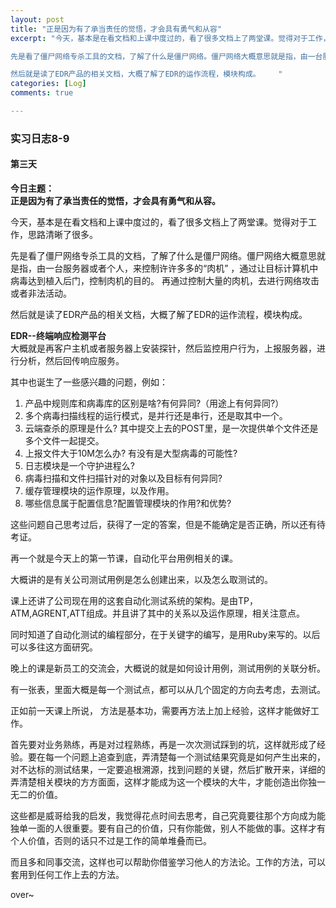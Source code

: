 ```yaml
---
layout: post
title: "正是因为有了承当责任的觉悟，才会具有勇气和从容"
excerpt: "今天，基本是在看文档和上课中度过的，看了很多文档上了两堂课。觉得对于工作，思路清晰了很多。  

先是看了僵尸网络专杀工具的文档，了解了什么是僵尸网络。僵尸网络大概意思就是指，由一台服务器或者个人，来控制许许多多的“肉机” ，通过让目标计算机中病毒达到植入后门，控制肉机的目的。 再通过控制大量的肉机，去进行网络攻击或者非法活动。  

然后就是读了EDR产品的相关文档，大概了解了EDR的运作流程，模块构成。    "
categories: [Log]
comments: true

---
```


### 实习日志8-9

#### 第三天  

**今日主题：**  
**正是因为有了承当责任的觉悟，才会具有勇气和从容。**  

今天，基本是在看文档和上课中度过的，看了很多文档上了两堂课。觉得对于工作，思路清晰了很多。  

先是看了僵尸网络专杀工具的文档，了解了什么是僵尸网络。僵尸网络大概意思就是指，由一台服务器或者个人，来控制许许多多的“肉机” ，通过让目标计算机中病毒达到植入后门，控制肉机的目的。 再通过控制大量的肉机，去进行网络攻击或者非法活动。  

然后就是读了EDR产品的相关文档，大概了解了EDR的运作流程，模块构成。  

**EDR--终端响应检测平台**  
大概就是再客户主机或者服务器上安装探针，然后监控用户行为，上报服务器，进行分析，然后回传响应服务。

其中也诞生了一些感兴趣的问题，例如：  
 1. 产品中规则库和病毒库的区别是啥?有何异同?（用途上有何异同?）
 2. 多个病毒扫描线程的运行模式，是并行还是串行，还是取其中一个。  
 3. 云端查杀的原理是什么?  其中提交上去的POST里，是一次提供单个文件还是多个文件一起提交。  
 4. 上报文件大于10M怎么办? 有没有是大型病毒的可能性?  
 5. 日志模块是一个守护进程么?
 6. 病毒扫描和文件扫描针对的对象以及目标有何异同?
 7. 缓存管理模块的运作原理，以及作用。
 8. 哪些信息属于配置信息?配置管理模块的作用?和优势?  

 这些问题自己思考过后，获得了一定的答案，但是不能确定是否正确，所以还有待考证。  

再一个就是今天上的第一节课，自动化平台用例相关的课。  

大概讲的是有关公司测试用例是怎么创建出来，以及怎么取测试的。  

课上还讲了公司现在用的这套自动化测试系统的架构。是由TP，ATM,AGRENT,ATT组成。并且讲了其中的关系以及运作原理，相关注意点。  

同时知道了自动化测试的编程部分，在于关键字的编写，是用Ruby来写的。以后可以多往这方面研究。  

晚上的课是新员工的交流会，大概说的就是如何设计用例，测试用例的关联分析。  

有一张表，里面大概是每一个测试点，都可以从几个固定的方向去考虑，去测试。  

正如前一天课上所说， 方法是基本功，需要再方法上加上经验，这样才能做好工作。  

首先要对业务熟练，再是对过程熟练，再是一次次测试踩到的坑，这样就形成了经验。要在每一个问题上追查到底，弄清楚每一个测试结果究竟是如何产生出来的，对不达标的测试结果，一定要追根溯源，找到问题的关键，然后扩散开来，详细的弄清楚相关模块的方方面面，这样才能成为这一个模块的大牛，才能创造出你独一无二的价值。  

这些都是威哥给我的启发，我觉得花点时间去思考，自己究竟要往那个方向成为能独单一面的人很重要。要有自己的价值，只有你能做，别人不能做的事。这样才有个人价值，否则的话只不过是工作的简单堆叠而已。  

而且多和同事交流，这样也可以帮助你借鉴学习他人的方法论。工作的方法，可以套用到任何工作上去的方法。  

over~
